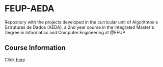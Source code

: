 # FEUP-AEDA

Repository with the projects developed in the curricular unit of Algoritmos e Estruturas de Dados (AEDA), a 2nd year course in the Integrated Master's Degree in Informatics and Computer Engineering at @FEUP

## Course Information
Click [here](https://sigarra.up.pt/feup/pt/ucurr_geral.ficha_uc_view?pv_ocorrencia_id=436433)
